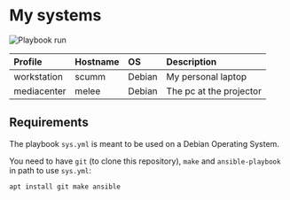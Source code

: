 # My systems

![Playbook run](https://github.com/carlotm/dotfiles/actions/workflows/systems.yml/badge.svg)

| Profile | Hostname | OS | Description
| :--- | :--- | :--- | :---
| workstation | scumm | Debian | My personal laptop
| mediacenter | melee | Debian | The pc at the projector

## Requirements

The playbook `sys.yml` is meant to be used on a Debian Operating System.

You need to have `git` (to clone this repository),
`make` and `ansible-playbook` in path to use `sys.yml`:

```
apt install git make ansible
```

